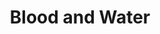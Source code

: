 ---
title:          Blood and Water
genre:          modern
chinesetitle:   血與水
previoustitle:  
episodes:       16
producer:       
broadcaststart: 2018-09-09
broadcastend:   
website:        https://www.omnitv.ca/on/en/shows/blood-and-water/
starring:       <mark>Selena Lee</mark>, Joel Chan
synopsis:       The one thing Josephine ("Jo") Bradley (30) knows is that she is a good cop. She's ambitious and tough (or thinks she is) and has just been assigned her first big case as Lead Detective following her recent promotion in Vancouver's Homicide Division. Born in China and abandoned by a family she never knew, Jo was adopted as a toddler and relocated to Vancouver. Raised by a single mother, a Professor of Sinology, Jo wanted for nothing growing up. But, much to her mother's chagrin, Jo chose policing as a career. When Charles Xie, the son of a prominent real estate developer, goes missing and his body is found ritualistically buried, Jo is assigned the case. It happens on one of the worse days of her life following a cancer diagnosis and an imminent and difficult decision about treatment. But Jo will need to put the personal aside when she goes head-to-head with the wealthy and privileged Xie family, led by the tyrannical and powerful patriarch, Li-Rong Xie. Risking her career, Jo will be forced to tear the family apart and reveal long held secrets in order to solve the murder of their troubled middle son. The cat-and-mouse game she plays to fracture the Xie family will also leave Jo broken and searching for her own identity and the meaning of family.

fullname:       Michelle Chang
identity:       Flight attendant
---